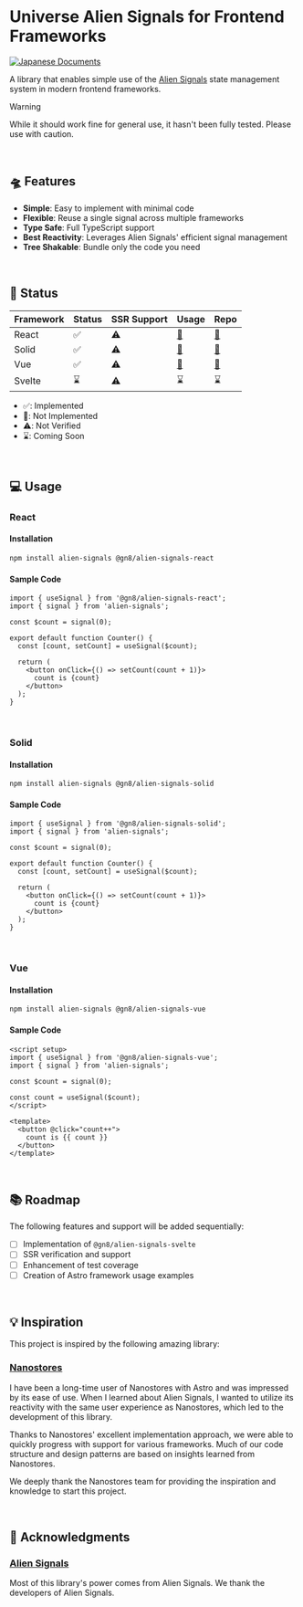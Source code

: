 # Universe Alien Signals for Frontend Frameworks

<!-- ![License](https://img.shields.io/github/license/gn8-ai/alien-signals-framework-integrations) -->
<!-- ![npm](https://img.shields.io/npm/v/alien-signals-framework-integrations) -->

[![Japanese Documents](https://img.shields.io/badge/Documents-Japanese-blue)](README.ja.md)

A library that enables simple use of the [Alien Signals](https://github.com/stackblitz/alien-signals) state management system in modern frontend frameworks.

> [!WARNING]
> While it should work fine for general use, it hasn't been fully tested. Please use with caution.

<br />

## 🛸 Features

- **Simple**: Easy to implement with minimal code
- **Flexible**: Reuse a single signal across multiple frameworks
- **Type Safe**: Full TypeScript support
- **Best Reactivity**: Leverages Alien Signals' efficient signal management
- **Tree Shakable**: Bundle only the code you need

<br />

## 🔌 Status

| Framework | Status | SSR Support | Usage        | Repo                              |
| --------- | ------ | ----------- | ------------ | --------------------------------- |
| React     | ✅     | ⚠️          | [🔗](#react) | [🔗](./@libs/alien-signals-react) |
| Solid     | ✅     | ⚠️          | [🔗](#solid) | [🔗](./@libs/alien-signals-solid) |
| Vue       | ✅     | ⚠️          | [🔗](#vue)   | [🔗](./@libs/alien-signals-vue)   |
| Svelte    | ⌛️     | ⚠️          | ⌛️           | ⌛️                                |

- ✅: Implemented
- 🛑: Not Implemented
- ⚠️: Not Verified
- ⌛️: Coming Soon

<br />

## 💻 Usage

### React

#### Installation

```sh
npm install alien-signals @gn8/alien-signals-react
```

#### Sample Code

<!-- prettier-ignore -->
```tsx
import { useSignal } from '@gn8/alien-signals-react';
import { signal } from 'alien-signals';

const $count = signal(0);

export default function Counter() {
  const [count, setCount] = useSignal($count);

  return (
    <button onClick={() => setCount(count + 1)}>
      count is {count}
    </button>
  );
}
```

<br />

### Solid

#### Installation

```sh
npm install alien-signals @gn8/alien-signals-solid
```

#### Sample Code

<!-- prettier-ignore -->
```tsx
import { useSignal } from '@gn8/alien-signals-solid';
import { signal } from 'alien-signals';

const $count = signal(0);

export default function Counter() {
  const [count, setCount] = useSignal($count);

  return (
    <button onClick={() => setCount(count + 1)}>
      count is {count}
    </button>
  );
}
```

<br />

### Vue

#### Installation

```sh
npm install alien-signals @gn8/alien-signals-vue
```

#### Sample Code

<!-- prettier-ignore -->
```vue
<script setup>
import { useSignal } from '@gn8/alien-signals-vue';
import { signal } from 'alien-signals';

const $count = signal(0);

const count = useSignal($count);
</script>

<template>
  <button @click="count++">
    count is {{ count }}
  </button>
</template>
```

<br />

## 📚 Roadmap

The following features and support will be added sequentially:

- [ ] Implementation of `@gn8/alien-signals-svelte`
- [ ] SSR verification and support
- [ ] Enhancement of test coverage
- [ ] Creation of Astro framework usage examples

<br />

## 💡 Inspiration

This project is inspired by the following amazing library:

### [Nanostores](https://github.com/nanostores/nanostores)

I have been a long-time user of Nanostores with Astro and was impressed by its ease of use. When I learned about Alien Signals, I wanted to utilize its reactivity with the same user experience as Nanostores, which led to the development of this library.

Thanks to Nanostores' excellent implementation approach, we were able to quickly progress with support for various frameworks. Much of our code structure and design patterns are based on insights learned from Nanostores.

We deeply thank the Nanostores team for providing the inspiration and knowledge to start this project.

<br />

## 🎉 Acknowledgments

### [Alien Signals](https://github.com/stackblitz/alien-signals)

Most of this library's power comes from Alien Signals.
We thank the developers of Alien Signals.
